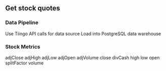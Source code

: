 ## Get stock quotes

### Data Pipeline
Use Tiingo API calls for data source
Load into PostgreSQL data warehouse

### Stock Metrics
adjClose
adjHigh
adjLow
adjOpen
adjVolume
close
divCash
high
low
open
splitFactor
volume


